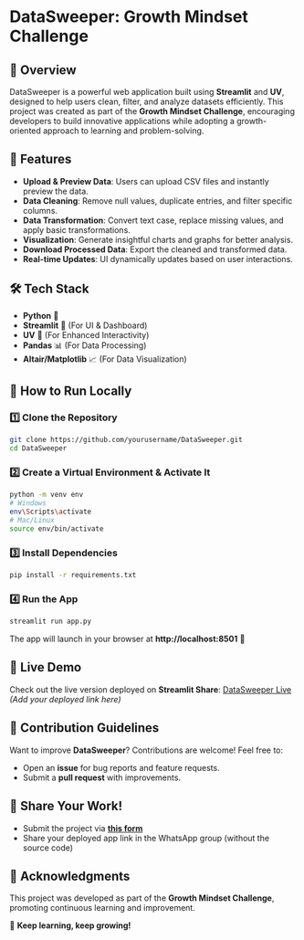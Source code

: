 # DataSweeper: Growth Mindset Challenge

## 🚀 Overview
DataSweeper is a powerful web application built using **Streamlit** and **UV**, designed to help users clean, filter, and analyze datasets efficiently. This project was created as part of the **Growth Mindset Challenge**, encouraging developers to build innovative applications while adopting a growth-oriented approach to learning and problem-solving.

## 📌 Features
- **Upload & Preview Data**: Users can upload CSV files and instantly preview the data.
- **Data Cleaning**: Remove null values, duplicate entries, and filter specific columns.
- **Data Transformation**: Convert text case, replace missing values, and apply basic transformations.
- **Visualization**: Generate insightful charts and graphs for better analysis.
- **Download Processed Data**: Export the cleaned and transformed data.
- **Real-time Updates**: UI dynamically updates based on user interactions.

## 🛠️ Tech Stack
- **Python** 🐍
- **Streamlit** 🎨 (For UI & Dashboard)
- **UV** 🚀 (For Enhanced Interactivity)
- **Pandas** 📊 (For Data Processing)
- **Altair/Matplotlib** 📈 (For Data Visualization)

## 🎯 How to Run Locally
### 1️⃣ Clone the Repository
```bash
git clone https://github.com/yourusername/DataSweeper.git
cd DataSweeper
```
### 2️⃣ Create a Virtual Environment & Activate It
```bash
python -m venv env
# Windows
env\Scripts\activate
# Mac/Linux
source env/bin/activate
```
### 3️⃣ Install Dependencies
```bash
pip install -r requirements.txt
```
### 4️⃣ Run the App
```bash
streamlit run app.py
```
The app will launch in your browser at **http://localhost:8501** 🎉

## 📌 Live Demo
Check out the live version deployed on **Streamlit Share**: [DataSweeper Live](#) *(Add your deployed link here)*

## 📜 Contribution Guidelines
Want to improve **DataSweeper**? Contributions are welcome! Feel free to:
- Open an **issue** for bug reports and feature requests.
- Submit a **pull request** with improvements.

## 📢 Share Your Work!
- Submit the project via **[this form](https://forms.gle/tS7C3sr55tUZ36GY8)**
- Share your deployed app link in the WhatsApp group (without the source code)

## 🌟 Acknowledgments
This project was developed as part of the **Growth Mindset Challenge**, promoting continuous learning and improvement.

🚀 **Keep learning, keep growing!**

